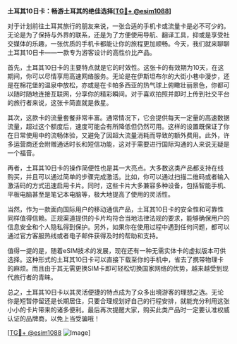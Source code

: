 **土耳其10日卡：畅游土耳其的绝佳选择[[TG💪+ @esim1088](https://t.me/s/esim1088)]**

对于计划前往土耳其旅行的朋友来说，一张合适的手机卡或流量卡是必不可少的。无论是为了保持与外界的联系，还是为了方便使用导航、翻译工具，抑或是享受社交媒体的乐趣，一张优质的手机卡都能让你的旅程更加顺畅。今天，我们就来聊聊土耳其10日卡——一款专为游客设计的高性价比产品。

首先，土耳其10日卡的主要特点就是它的时效性。这张卡的有效期为10天，在这期间，你可以尽情享用高速网络服务。无论是在伊斯坦布尔的大街小巷中漫步，还是在棉花堡的温泉中放松，亦或是在卡帕多西亚的热气球上俯瞰壮丽景色，你都可以随时随地连接互联网，分享你的精彩瞬间。对于喜欢拍照并即时上传到社交平台的旅行者来说，这张卡简直就是救星。

其次，这款卡的流量套餐非常丰富。通常情况下，它会提供每天一定量的高速数据流量，超过这个额度后，速度可能会有所降低但仍然可用。这样的设置既保证了你在日常使用中的流畅体验，又避免了因超大流量消耗而导致的额外费用。此外，许多运营商还会附赠通话时长和短信功能，这对于需要进行国际沟通的人来说无疑是一个福音。

再者，土耳其10日卡的操作简便性也是其一大亮点。大多数这类产品都支持在线购买，并且可以通过简单的步骤完成激活。比如，你可以通过扫描二维码或者输入激活码的方式迅速启用卡片。同时，这些卡片大多兼容多种设备，包括智能手机、平板电脑甚至是笔记本电脑等，极大地提高了使用的灵活性。

当然，作为一款面向国际用户的移动通信产品，土耳其10日卡的安全性和可靠性同样值得信赖。正规渠道提供的卡片均符合当地法律法规的要求，能够确保用户的信息安全和个人隐私得到保护。另外，如果你在使用过程中遇到任何问题，都可以通过官方客服热线或者电子邮件获得及时的帮助和支持。

值得一提的是，随着eSIM技术的发展，现在还有一种无需实体卡的虚拟版本可供选择。这种形式的土耳其10日卡可以直接下载至你的手机中，省去了携带物理卡的麻烦。而且由于其无需更换SIM卡即可轻松切换国家网络的优势，越来越受到现代旅行者的青睐。

总之，土耳其10日卡以其灵活便捷的特点成为了众多出境游客的理想之选。无论你是短暂停留还是长期居住，只要合理规划好自己的行程安排，就能充分利用这张小小的卡片带来的诸多便利。最后再次提醒大家，购买此类产品时一定要认准权威认证的品牌商，以免上当受骗哦！

[[TG💪+ @esim1088](https://t.me/s/esim1088) ![Image](https://i.postimg.cc/4NQfJmqS/Snipaste-2025-05-13-00-14-12.png)]